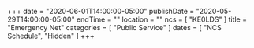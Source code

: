 +++
date = "2020-06-01T14:00:00-05:00"
publishDate = "2020-05-29T14:00:00-05:00"
endTime = ""
location = ""
ncs = [ "KE0LDS" ]
title = "Emergency Net"
categories = [ "Public Service" ]
dates = [ "NCS Schedule", "Hidden" ]
+++
